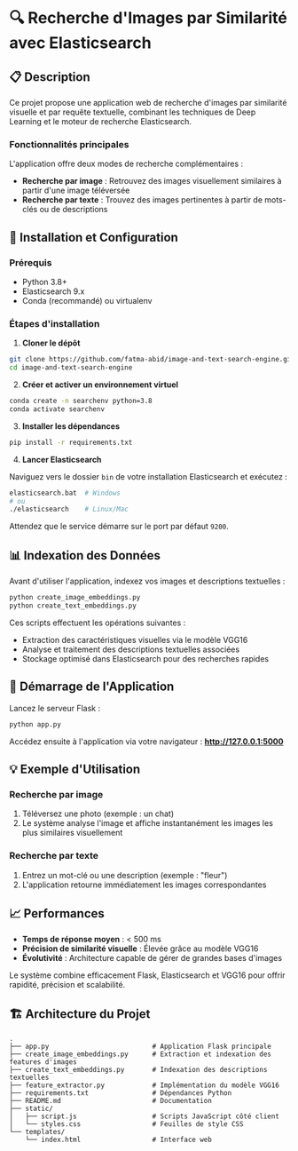 # 🔍 Recherche d'Images par Similarité avec Elasticsearch

## 📋 Description

Ce projet propose une application web de recherche d'images par similarité visuelle et par requête textuelle, combinant les techniques de Deep Learning et le moteur de recherche Elasticsearch.

### Fonctionnalités principales

L'application offre deux modes de recherche complémentaires :

* **Recherche par image** : Retrouvez des images visuellement similaires à partir d'une image téléversée
* **Recherche par texte** : Trouvez des images pertinentes à partir de mots-clés ou de descriptions

## 🚀 Installation et Configuration

### Prérequis

- Python 3.8+
- Elasticsearch 9.x
- Conda (recommandé) ou virtualenv

### Étapes d'installation

1. **Cloner le dépôt**
```bash
git clone https://github.com/fatma-abid/image-and-text-search-engine.git
cd image-and-text-search-engine
```

2. **Créer et activer un environnement virtuel**
```bash
conda create -n searchenv python=3.8
conda activate searchenv
```

3. **Installer les dépendances**
```bash
pip install -r requirements.txt
```

4. **Lancer Elasticsearch**

Naviguez vers le dossier `bin` de votre installation Elasticsearch et exécutez :
```bash
elasticsearch.bat  # Windows
# ou
./elasticsearch    # Linux/Mac
```

Attendez que le service démarre sur le port par défaut `9200`.

## 📊 Indexation des Données

Avant d'utiliser l'application, indexez vos images et descriptions textuelles :
```bash
python create_image_embeddings.py
python create_text_embeddings.py
```

Ces scripts effectuent les opérations suivantes :
- Extraction des caractéristiques visuelles via le modèle VGG16
- Analyse et traitement des descriptions textuelles associées
- Stockage optimisé dans Elasticsearch pour des recherches rapides

## 🎯 Démarrage de l'Application

Lancez le serveur Flask :
```bash
python app.py
```

Accédez ensuite à l'application via votre navigateur : **http://127.0.0.1:5000**

## 💡 Exemple d'Utilisation

### Recherche par image
1. Téléversez une photo (exemple : un chat)
2. Le système analyse l'image et affiche instantanément les images les plus similaires visuellement

### Recherche par texte
1. Entrez un mot-clé ou une description (exemple : "fleur")
2. L'application retourne immédiatement les images correspondantes

## 📈 Performances

- **Temps de réponse moyen** : < 500 ms
- **Précision de similarité visuelle** : Élevée grâce au modèle VGG16
- **Évolutivité** : Architecture capable de gérer de grandes bases d'images

Le système combine efficacement Flask, Elasticsearch et VGG16 pour offrir rapidité, précision et scalabilité.

## 🏗️ Architecture du Projet
```
.
├── app.py                          # Application Flask principale
├── create_image_embeddings.py      # Extraction et indexation des features d'images
├── create_text_embeddings.py       # Indexation des descriptions textuelles
├── feature_extractor.py            # Implémentation du modèle VGG16
├── requirements.txt                # Dépendances Python
├── README.md                       # Documentation
├── static/
│   ├── script.js                   # Scripts JavaScript côté client
│   └── styles.css                  # Feuilles de style CSS
└── templates/
    └── index.html                  # Interface web
```


